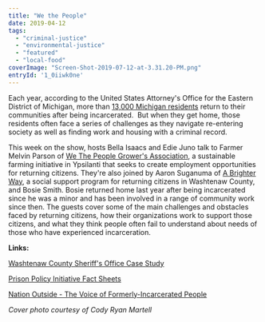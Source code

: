 ```yaml
---
title: "We the People"
date: 2019-04-12
tags: 
  - "criminal-justice"
  - "environmental-justice"
  - "featured"
  - "local-food"
coverImage: "Screen-Shot-2019-07-12-at-3.31.20-PM.png"
entryId: '1_0iiwk0ne'
---
```


Each year, according to the United States Attorney's Office for the Eastern District of Michigan, more than [13,000 Michigan residents](https://www.justice.gov/usao-edmi/hiring-returning-citizens-makes-good-business-sense) return to their communities after being incarcerated.  But when they get home, those residents often face a series of challenges as they navigate re-entering society as well as finding work and housing with a criminal record.

<!--more-->

This week on the show, hosts Bella Isaacs and Edie Juno talk to Farmer Melvin Parson of [We The People Grower's Association,](https://wethepeoplegrowersassociation.com) a sustainable farming initiative in Ypsilanti that seeks to create employment opportunities for returning citizens. They're also joined by Aaron Suganuma of [A Brighter Way](http://abrighterway.org/), a social support program for returning citizens in Washtenaw County, and Bosie Smith. Bosie returned home last year after being incarcerated since he was a minor and has been involved in a range of community work since then. The guests cover some of the main challenges and obstacles faced by returning citizens, how their organizations work to support those citizens, and what they think people often fail to understand about needs of those who have experienced incarceration.

**Links:**

[Washtenaw County Sheriff's Office Case Study](https://www.vera.org/publications/washtenaw-county-sheriffs-office-case-study/washtenaw-case-study/washtenaw-county-sheriffs-office-case-study-case-study) 

[Prison Policy Initiative Fact Sheets](https://www.prisonpolicy.org/factsheets.html) 

[Nation Outside - The Voice of Formerly-Incarcerated People](https://www.nationoutside.org/whoweare)

_Cover photo courtesy of Cody Ryan Martell_
